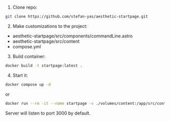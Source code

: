 1. Clone repo:
```bash
git clone https://github.com/stefan-yas/aesthetic-startpage.git
```
2. Make customizations to the project:
- aesthetic-startpage/src/components/commandLine.astro
- aesthetic-startpage/src/content
- compose.yml
3. Build container:
```bash
docker build -t startpage:latest .
```
4. Start it:
```bash
docker compose up -d
```
or
```bash
docker run --rm -it --name startpage -v ./volumes/content:/app/src/content -p 3000:3000 startpage:latest
```
Server will listen to port 3000 by default.

